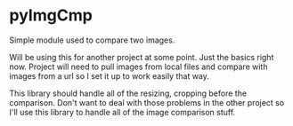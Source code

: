 # pyImgCmp
Simple module used to compare two images.

Will be using this for another project at some point. Just the basics right now.
Project will need to pull images from local files and compare with images from a url so I set it up to work easily that way.

This library should handle all of the resizing, cropping before the comparison. Don't want to deal with those problems
in the other project so I'll use this library to handle all of the image comparison stuff.
